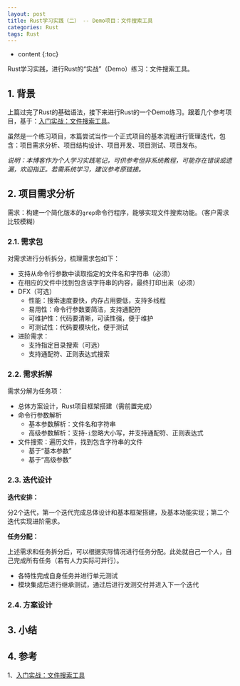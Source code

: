 ```yaml
---
layout: post
title: Rust学习实践（二） -- Demo项目：文件搜索工具
categories: Rust
tags: Rust
---
```


* content
{:toc}

Rust学习实践，进行Rust的“实战”（Demo）练习：文件搜索工具。



## 1. 背景

上篇过完了Rust的基础语法，接下来进行Rust的一个Demo练习。跟着几个参考项目，基于：[入门实战：文件搜索工具](https://course.rs/basic-practice/intro.html)。

虽然是一个练习项目，本篇尝试当作一个正式项目的基本流程进行管理迭代，包含：项目需求分析、项目结构设计、项目开发、项目测试、项目发布。

*说明：本博客作为个人学习实践笔记，可供参考但非系统教程，可能存在错误或遗漏，欢迎指正。若需系统学习，建议参考原链接。*

## 2. 项目需求分析

需求：构建一个简化版本的`grep`命令行程序，能够实现文件搜索功能。（客户需求比较模糊）

### 2.1. 需求包

对需求进行分析拆分，梳理需求包如下：

* 支持从命令行参数中读取指定的文件名和字符串（必须）
* 在相应的文件中找到包含该字符串的内容，最终打印出来（必须）
* DFX（可选）
    * 性能：搜索速度要快，内存占用要低，支持多线程
    * 易用性：命令行参数要简洁，支持通配符
    * 可维护性：代码要清晰，可读性强，便于维护
    * 可测试性：代码要模块化，便于测试
* 进阶需求：
    * 支持指定目录搜索（可选）
    * 支持通配符、正则表达式搜索

### 2.2. 需求拆解

需求分解为任务项：

* 总体方案设计，Rust项目框架搭建（需前置完成）
* 命令行参数解析
    * 基本参数解析：文件名和字符串
    * 高级参数解析：支持`-i`忽略大小写，并支持通配符、正则表达式
* 文件搜索：遍历文件，找到包含字符串的文件
    * 基于“基本参数”
    * 基于“高级参数”

### 2.3. 迭代设计

**迭代安排：**

分2个迭代，第一个迭代完成总体设计和基本框架搭建，及基本功能实现；第二个迭代实现进阶需求。

**任务分配：**

上述需求和任务拆分后，可以根据实际情况进行任务分配。此处就自己一个人，自己完成所有任务（若有人力实际可并行）。

* 各特性完成自身任务并进行单元测试
* 模块集成后进行继承测试，通过后进行发测交付并进入下一个迭代

### 2.4. 方案设计



## 3. 小结


## 4. 参考

1、[入门实战：文件搜索工具](https://course.rs/basic-practice/intro.html)

